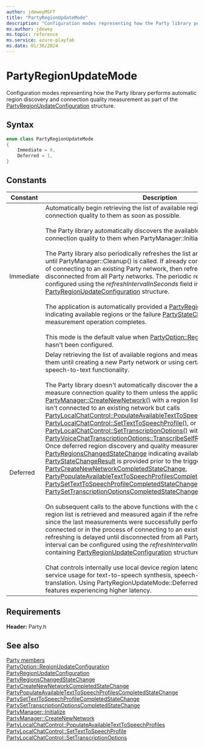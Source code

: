 ```yaml
---
author: jdeweyMSFT
title: "PartyRegionUpdateMode"
description: "Configuration modes representing how the Party library performs automatic region discovery and connection quality measurement as part of the [PartyRegionUpdateConfiguration](../structs/partyregionupdateconfiguration.md) structure."
ms.author: jdewey
ms.topic: reference
ms.service: azure-playfab
ms.date: 01/30/2024
---
```


# PartyRegionUpdateMode  

Configuration modes representing how the Party library performs automatic region discovery and connection quality measurement as part of the [PartyRegionUpdateConfiguration](../structs/partyregionupdateconfiguration.md) structure.    

## Syntax  
  
```cpp
enum class PartyRegionUpdateMode    
{  
    Immediate = 0,  
    Deferred = 1,  
}  
```  
  
## Constants  
  
| Constant | Description |
| --- | --- |
| Immediate | Automatically begin retrieving the list of available regions and measuring connection quality to them as soon as possible.<br/><br/> The Party library automatically discovers the available regions and measures connection quality to them when PartyManager::Initialize() is first invoked. <br /><br /> The Party library also periodically refreshes the list and quality measurements until PartyManager::Cleanup() is called. If already connected or in the process of connecting to an existing Party network, then refreshing is delayed until disconnected from all Party networks. The periodic refresh interval can be configured using the *refreshIntervalInSeconds* field in the containing [PartyRegionUpdateConfiguration](../structs/partyregionupdateconfiguration.md) structure.   <br /><br /> The application is automatically provided a [PartyRegionsChangedStateChange](../structs/partyregionschangedstatechange.md) indicating available regions or the failure [PartyStateChangeResult](partystatechangeresult.md) whenever a measurement operation completes.   <br /><br /> This mode is the default value when [PartyOption::RegionUpdateConfiguration](partyoption.md) hasn't been configured. |  
| Deferred | Delay retrieving the list of available regions and measuring connection quality to them until creating a new Party network or using certain text-to-speech or speech-to-text functionality.<br/><br/> The Party library doesn't automatically discover the available regions or measure connection quality to them unless the application calls [PartyManager::CreateNewNetwork()](../classes/PartyManager/methods/partymanager_createnewnetwork.md) with a region list array with zero entries, or isn't connected to an existing network but calls [PartyLocalChatControl::PopulateAvailableTextToSpeechProfiles()](../classes/PartyLocalChatControl/methods/partylocalchatcontrol_populateavailabletexttospeechprofiles.md), [PartyLocalChatControl::SetTextToSpeechProfile()](../classes/PartyLocalChatControl/methods/partylocalchatcontrol_settexttospeechprofile.md), or [PartyLocalChatControl::SetTranscriptionOptions()](../classes/PartyLocalChatControl/methods/partylocalchatcontrol_settranscriptionoptions.md) with option flags that include [PartyVoiceChatTranscriptionOptions::TranscribeSelfRegardlessOfNetworkState](partyvoicechattranscriptionoptions.md). Once deferred region discovery and quality measurement start, a [PartyRegionsChangedStateChange](../structs/partyregionschangedstatechange.md) indicating available regions or the failure [PartyStateChangeResult](partystatechangeresult.md) is provided prior to the triggering operation's [PartyCreateNewNetworkCompletedStateChange](../structs/partycreatenewnetworkcompletedstatechange.md), [PartyPopulateAvailableTextToSpeechProfilesCompletedStateChange](../structs/partypopulateavailabletexttospeechprofilescompletedstatechange.md), [PartySetTextToSpeechProfileCompletedStateChange](../structs/partysettexttospeechprofilecompletedstatechange.md), or [PartySetTranscriptionOptionsCompletedStateChange](../structs/partysettranscriptionoptionscompletedstatechange.md) completion state change. <br /><br /> On subsequent calls to the above functions with the described parameters, the region list is retrieved and measured again if the refresh interval has elapsed since the last measurements were successfully performed. If already connected or in the process of connecting to an existing Party network, then refreshing is delayed until disconnected from all Party networks. The refresh interval can be configured using the *refreshIntervalInSeconds* field in the containing [PartyRegionUpdateConfiguration](../structs/partyregionupdateconfiguration.md) structure.   <br /><br /> Chat controls internally use local device region latency estimates to optimize service usage for text-to-speech synthesis, speech-to-text transcription, and translation. Using PartyRegionUpdateMode::Deferred may result in these features experiencing higher latency. |  
  
  
## Requirements  
  
**Header:** Party.h
  
## See also  
[Party members](../party_members.md)  
[PartyOption::RegionUpdateConfiguration](partyoption.md)  
[PartyRegionUpdateConfiguration](../structs/partyregionupdateconfiguration.md)  
[PartyRegionsChangedStateChange](../structs/partyregionschangedstatechange.md)  
[PartyCreateNewNetworkCompletedStateChange](../structs/partycreatenewnetworkcompletedstatechange.md)  
[PartyPopulateAvailableTextToSpeechProfilesCompletedStateChange](../structs/partypopulateavailabletexttospeechprofilescompletedstatechange.md)  
[PartySetTextToSpeechProfileCompletedStateChange](../structs/partysettexttospeechprofilecompletedstatechange.md)  
[PartySetTranscriptionOptionsCompletedStateChange](../structs/partysettranscriptionoptionscompletedstatechange.md)  
[PartyManager::Initialize](../classes/PartyManager/methods/partymanager_initialize.md)  
[PartyManager::CreateNewNetwork](../classes/PartyManager/methods/partymanager_createnewnetwork.md)  
[PartyLocalChatControl::PopulateAvailableTextToSpeechProfiles](../classes/PartyLocalChatControl/methods/partylocalchatcontrol_populateavailabletexttospeechprofiles.md)  
[PartyLocalChatControl::SetTextToSpeechProfile](../classes/PartyLocalChatControl/methods/partylocalchatcontrol_settexttospeechprofile.md)  
[PartyLocalChatControl::SetTranscriptionOptions](../classes/PartyLocalChatControl/methods/partylocalchatcontrol_settranscriptionoptions.md)
  
  
